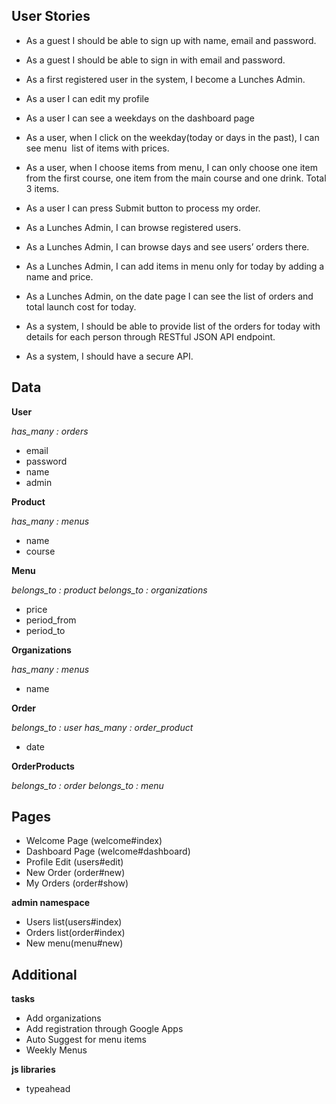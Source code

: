 ## User Stories

- As a guest I should be able to sign up with name, email and password.
- As a guest I should be able to sign in with email and password.
- As a first registered user in the system, I become a Lunches Admin.

- As a user I can edit my profile
- As a user I can see a weekdays on the dashboard page
- As a user, when I click on the weekday(today or days in the past), I can see menu ­ list of items with prices.
- As a user, when I choose items from menu, I can only choose one item from the first course, one item from the main course and one drink. Total 3 items.
- As a user I can press Submit button to process my order.

- As a Lunches Admin, I can browse registered users.
- As a Lunches Admin, I can browse days and see users’ orders there.
- As a Lunches Admin, I can add items in menu only for today by adding a name and price.
- As a Lunches Admin, on the date page I can see the list of orders and total launch cost for today.

- As a system, I should be able to provide list of the orders for today with details for each person through RESTful JSON API endpoint. 
- As a system, I should have a secure API.

## Data

**User**

_has_many : orders_
- email 
- password
- name
- admin

**Product**

_has_many : menus_
- name
- course

**Menu**

_belongs_to : product_
_belongs_to : organizations_
- price
- period_from
- period_to

**Organizations**

_has_many : menus_
- name

**Order**

_belongs_to : user_
_has_many : order_product_
- date

**OrderProducts**

_belongs_to : order_
_belongs_to : menu_

## Pages 
- Welcome Page (welcome#index)
- Dashboard Page (welcome#dashboard)
- Profile Edit (users#edit)
- New Order (order#new)
- My Orders (order#show)

**admin namespace**
- Users list(users#index)
- Orders list(order#index)
- New menu(menu#new)

## Additional 

**tasks**
- Add organizations 
- Add registration through Google Apps 
- Auto Suggest for menu items 
- Weekly Menus 

**js libraries**
- typeahead